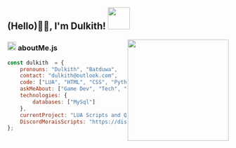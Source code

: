 <!-- ### Hi there 👋 -->


<h2> (Hello)🙏🏻, I'm Dulkith! <img src="https://media.giphy.com/media/12oufCB0MyZ1Go/giphy.gif" width="50"></h2>
<img align='right' src="https://media.giphy.com/media/M9gbBd9nbDrOTu1Mqx/giphy.gif" width="230">


###  <img src="https://media.giphy.com/media/ln7z2eWriiQAllfVcn/giphy.gif" height="20"> **aboutMe.js**

```javascript
const dulkith  = {
    pronouns: "Dulkith", "Batduwa",
    contact: "dulkith@outlook.com",
    code: ["LUA", "HTML", "CSS", "Python(), MySQL", "Java", "JS", "VB"],
    askMeAbout: ["Game Dev", "Tech", "Gaming"],
    technologies: {
        databases: ["MySql"]
    },
    currentProject: "LUA Scripts and QB-Framework!",
    DiscordMoraisScripts: "https://discord.gg/dulkith",
};
```


<!--
**dulkith/dulkith** is a ✨ _special_ ✨ repository because its `README.md` (this file) appears on your GitHub profile.

Here are some ideas to get you started:

- 🔭 I’m currently working on ...
- 🌱 I’m currently learning ...
- 👯 I’m looking to collaborate on ...
- 🤔 I’m looking for help with ...
- 💬 Ask me about ...
- 📫 How to reach me: ...
- 😄 Pronouns: ...
- ⚡ Fun fact: ...
-->
